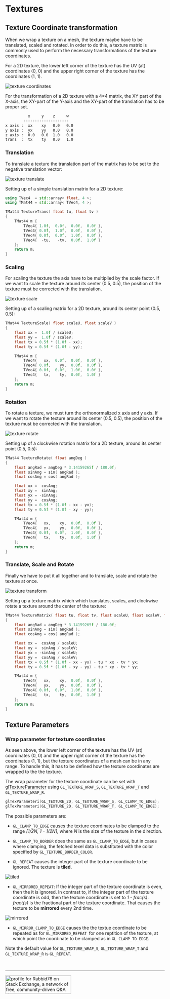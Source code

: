 # Textures


## Texture Coordinate transformation

When we wrap a texture on a mesh, the texture maybe have to be translated, scaled and rotated.
In order to do this, a texture matrix is commonly used to perform the necessary transformations of the texture coordinates.

For a 2D texture, the lower left corner of the texture has the UV (at) coordinates (0, 0) and the upper right corner of the texture has the coordinates (1, 1).

![texture coordinates](image/texture_uv.png)

For the transformation of a 2D texture with a 4*4 matrix, the XY part of the X-axis, the XY-part of the Y-axis and the XY-part of the translation has to be proper set.

```txt
          x     y    z     w
        --------------------
x axis :  xx    xy   0.0   0.0
y axis :  yx    yy   0.0   0.0
z axis :  0.0   0.0  1.0   0.0
trans  :  tx    ty   0.0   1.0
```

### Translation

To translate a texture the translation part of the matrix has to be set to the negative translation vector:

![texture translate](image/texture_trans.png) 

Setting up of a simple translation matrix for a 2D texture:

```cpp
using TVec4  = std::array< float, 4 >;
using TMat44 = std::array< TVec4, 4 >;

TMat44 TextureTrans( float tu, float tv )
{
    TMat44 m {
        TVec4{ 1.0f,  0.0f,  0.0f,  0.0f },
        TVec4{ 0.0f,  1.0f,  0.0f,  0.0f },
        TVec4{ 0.0f,  0.0f,  1.0f,  0.0f },
        TVec4{  -tu,   -tv,  0.0f,  1.0f }
    };
    return m;
}
```

### Scaling

For scaling the texture the axis have to be multiplied by the scale factor. If we want to scale the texture around its center (0.5, 0.5), the position of the texture must be corrected with the translation.

![texture scale](image/texture_scale.png)

Setting up of a scaling matrix for a 2D texture, around its center point (0.5, 0.5):

```cpp
TMat44 TextureScale( float scaleU, float scaleV )
{
    float xx =  1.0f / scaleU;
    float yy =  1.0f / scaleV;
    float tx = 0.5f * (1.0f - xx);
    float ty = 0.5f * (1.0f - yy);

    TMat44 m {
        TVec4{   xx,  0.0f,  0.0f,  0.0f },
        TVec4{ 0.0f,    yy,  0.0f,  0.0f },
        TVec4{ 0.0f,  0.0f,  1.0f,  0.0f },
        TVec4{   tx,    ty,  0.0f,  1.0f }
    };
    return m;
}
```

### Rotation

To rotate a texture, we must turn the orthonormalized x axis and y axis. If we want to rotate the texture around its center (0.5, 0.5), the position of the texture must be corrected with the translation.  

![texture rotate](image/texture_rotate.png)

Setting up of a clockwise rotation matrix for a 2D texture, around its center point (0.5, 0.5):

```cpp
TMat44 TextureRotate( float angDeg )
{
    float angRad = angDeg * 3.14159265f / 180.0f;
    float sinAng = sin( angRad );
    float cosAng = cos( angRad );

    float xx =  cosAng;
    float xy =  sinAng;
    float yx = -sinAng;
    float yy =  cosAng;
    float tx = 0.5f * (1.0f - xx - yx);
    float ty = 0.5f * (1.0f - xy - yy);

    TMat44 m {
        TVec4{   xx,    xy,  0.0f,  0.0f },
        TVec4{   yx,    yy,  0.0f,  0.0f },
        TVec4{ 0.0f,  0.0f,  1.0f,  0.0f },
        TVec4{   tx,    ty,  0.0f,  1.0f }
    };
    return m;
}
```

### Translate, Scale and Rotate

Finally we have to put it all together and to translate, scale and rotate the texture at once.

![texture transform](image/texture_transform.png)

Setting up a texture matrix which which translates, scales, and clockwise rotate a texture around the center of the texture:

```cpp
TMat44 TextureMatrix( float tu, float tv, float scaleU, float scaleV, float angDeg )
{
    float angRad = angDeg * 3.14159265f / 180.0f;
    float sinAng = sin( angRad );
    float cosAng = cos( angRad );

    float xx =  cosAng / scaleU;
    float xy =  sinAng / scaleV;
    float yx = -sinAng / scaleU;
    float yy =  cosAng / scaleV;
    float tx = 0.5f * (1.0f - xx - yx) - tu * xx - tv * yx;
    float ty = 0.5f * (1.0f - xy - yy) - tu * xy - tv * yy;

    TMat44 m {
        TVec4{   xx,    xy,  0.0f,  0.0f },
        TVec4{   yx,    yy,  0.0f,  0.0f },
        TVec4{ 0.0f,  0.0f,  1.0f,  0.0f },
        TVec4{   tx,    ty,  0.0f,  1.0f }
    };
    return m;
}
```

## Texture Parameters

### Wrap parameter for texture coordinates

As seen above, the lower left corner of the texture has the UV (st) coordinates (0, 0) and the upper right corner of the texture has the coordinates (1, 1), but the texture coordinates of a mesh can be in any range. 
To handle this, it has to be defined how the texture coordinates are wrapped to the the texture.

The wrap parameter for the texture coordinate can be set with [glTextureParameter](https://www.khronos.org/registry/OpenGL-Refpages/gl4/html/glTexParameter.xhtml) using `GL_TEXTURE_WRAP_S`, `GL_TEXTURE_WRAP_T` and `GL_TEXTURE_WRAP_R`.

```cpp
glTexParameteri(GL_TEXTURE_2D, GL_TEXTURE_WRAP_S, GL_CLAMP_TO_EDGE);
glTexParameteri(GL_TEXTURE_2D, GL_TEXTURE_WRAP_T, GL_CLAMP_TO_EDGE);
```

The possible parameters are:

- `GL_CLAMP_TO_EDGE` causes the texture coordinates to be clamped to the range *[1/2N, 1 - 1/2N]*, where *N* is the size of the texture in the direction. 

- `GL_CLAMP_TO_BORDER` does the same as `GL_CLAMP_TO_EDGE`, but in cases where clamping, the fetched texel data is substituted with the color specified by `GL_TEXTURE_BORDER_COLOR`.

- `GL_REPEAT` causes the integer part of the texture coordinate to be ignored. The texture is **tiled**.

![tiled](image/texture_repeat.png)

- `GL_MIRRORED_REPEAT`: If the integer part of the texture coordinate is even, then the it is ignored. In contrast to, if the integer part of the texture coordinate is odd, then the texture coordinate is set to *1 - frac(s)*. *fract(s)* is the fractional part of the texture coordinate. That causes the texture to be **mirrored** every 2nd time. 

![mirrored](image/texture_mirror.png)

- `GL_MIRROR_CLAMP_TO_EDGE` causes the the textue coordinate to be repeated as for `GL_MIRRORED_REPEAT `for one reptition of the texture, at which point the coordinate to be clamped as in `GL_CLAMP_TO_EDGE`.


Note the default value for `GL_TEXTURE_WRAP_S`, `GL_TEXTURE_WRAP_T` and `GL_TEXTURE_WRAP_R` is `GL_REPEAT`.


<br/><hr/>

<a href="https://stackexchange.com/users/7322082/rabbid76"><img src="https://stackexchange.com/users/flair/7322082.png" width="208" height="58" alt="profile for Rabbid76 on Stack Exchange, a network of free, community-driven Q&amp;A sites" title="profile for Rabbid76 on Stack Exchange, a network of free, community-driven Q&amp;A sites" /></a>
